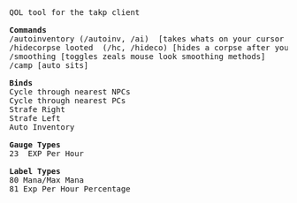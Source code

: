 <pre>
QOL tool for the takp client

<b>Commands</b>
/autoinventory (/autoinv, /ai)  [takes whats on your cursor and inventories it]
/hidecorpse looted  (/hc, /hideco) [hides a corpse after you have looted it]
/smoothing [toggles zeals mouse look smoothing methods]
/camp [auto sits]

<b>Binds</b>
Cycle through nearest NPCs 
Cycle through nearest PCs
Strafe Right
Strafe Left
Auto Inventory

<b>Gauge Types</b>
23  EXP Per Hour 

<b>Label Types</b>
80 Mana/Max Mana 
81 Exp Per Hour Percentage 
</pre>

